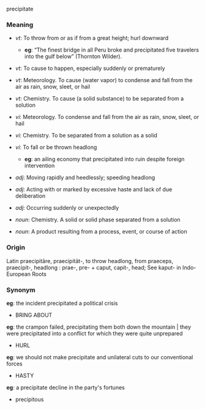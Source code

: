 precipitate
### Meaning
+ _vt_: To throw from or as if from a great height; hurl downward
    + __eg__: “The finest bridge in all Peru broke and precipitated five travelers into the gulf below” (Thornton Wilder).
+ _vt_: To cause to happen, especially suddenly or prematurely
+ _vt_: Meteorology. To cause (water vapor) to condense and fall from the air as rain, snow, sleet, or hail
+ _vt_: Chemistry. To cause (a solid substance) to be separated from a solution
+ _vi_: Meteorology. To condense and fall from the air as rain, snow, sleet, or hail
+ _vi_: Chemistry. To be separated from a solution as a solid
+ _vi_: To fall or be thrown headlong
    + __eg__: an ailing economy that precipitated into ruin despite foreign intervention

+ _adj_: Moving rapidly and heedlessly; speeding headlong
+ _adj_: Acting with or marked by excessive haste and lack of due deliberation
+ _adj_: Occurring suddenly or unexpectedly

+ _noun_: Chemistry. A solid or solid phase separated from a solution
+ _noun_: A product resulting from a process, event, or course of action

### Origin

Latin praecipitāre, praecipitāt-, to throw headlong, from praeceps, praecipit-, headlong : prae-, pre- + caput, capit-, head; See kaput- in Indo-European Roots

### Synonym

__eg__: the incident precipitated a political crisis

+ BRING ABOUT

__eg__: the crampon failed, precipitating them both down the mountain | they were precipitated into a conflict for which they were quite unprepared

+ HURL

__eg__: we should not make precipitate and unilateral cuts to our conventional forces

+ HASTY

__eg__: a precipitate decline in the party's fortunes

+ precipitous


